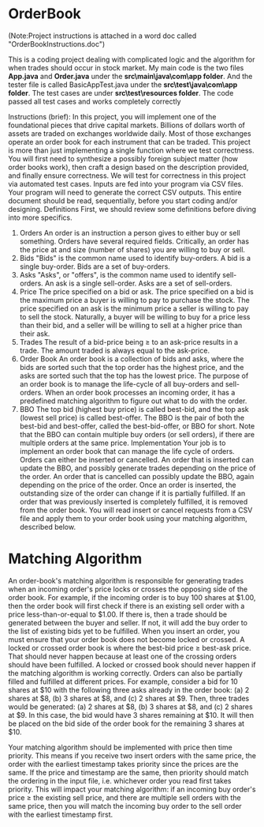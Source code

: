 # OrderBook 
(Note:Project instructions is attached in a word doc called "OrderBookInstructions.doc")

This is a coding project dealing with complicated logic and the algorithm for when trades should occur in stock market.  My main code is the two files **App.java** and **Order.java** under the **src\main\java\com\app folder**.  And the tester file is called BasicAppTest.java under the **src\test\java\com\app folder**. The test cases are under **src\test\resources folder**.  The code passed all test cases and works completely correctly


Instructions (brief):
In this project, you will implement one of the foundational pieces that drive capital markets. Billions of dollars worth of assets are traded on exchanges worldwide daily. Most of those exchanges operate an order book for each instrument that can be traded.
This project is more than just implementing a single function where we test correctness. You will first need to synthesize a possibly foreign subject matter (how order books work), then craft a design based on the description provided, and finally ensure correctness.
We will test for correctness in this project via automated test cases. Inputs are fed into your program via CSV files. Your program will need to generate the correct CSV outputs.
This entire document should be read, sequentially, before you start coding and/or designing.
Definitions
First, we should review some definitions before diving into more specifics.
1.	Orders
An order is an instruction a person gives to either buy or sell something. Orders have several required fields. Critically, an order has the price at and size (number of shares) you are willing to buy or sell.
2.	Bids
"Bids" is the common name used to identify buy-orders. A bid is a single buy-order. Bids are a set of buy-orders.
3.	Asks
"Asks", or "offers", is the common name used to identify sell-orders. An ask is a single sell-order. Asks are a set of sell-orders.
4.	Price
The price specified on a bid or ask. The price specified on a bid is the maximum price a buyer is willing to pay to purchase the stock. The price specified on an ask is the minimum price a seller is willing to pay to sell the stock. Naturally, a buyer will be willing to buy for a price less than their bid, and a seller will be willing to sell at a higher price than their ask.
5.	Trades
The result of a bid-price being ≥ to an ask-price results in a trade. The amount traded is always equal to the ask-price.
6.	Order Book
An order book is a collection of bids and asks, where the bids are sorted such that the top order has the highest price, and the asks are sorted such that the top has the lowest price. The purpose of an order book is to manage the life-cycle of all buy-orders and sell-orders. When an order book processes an incoming order, it has a predefined matching algorithm to figure out what to do with the order.
7.	BBO
The top bid (highest buy price) is called best-bid, and the top ask (lowest sell price) is called best-offer. The BBO is the pair of both the best-bid and best-offer, called the best-bid-offer, or BBO for short. Note that the BBO can contain multiple buy orders (or sell orders), if there are multiple orders at the same price.
Implementation
Your job is to implement an order book that can manage the life cycle of orders. Orders can either be inserted or cancelled. An order that is inserted can update the BBO, and possibly generate trades depending on the price of the order. An order that is cancelled can possibly update the BBO, again depending on the price of the order. Once an order is inserted, the outstanding size of the order can change if it is partially fulfilled. If an order that was previously inserted is completely fulfilled, it is removed from the order book.
You will read insert or cancel requests from a CSV file and apply them to your order book using your matching algorithm, described below.

# Matching Algorithm
An order-book's matching algorithm is responsible for generating trades when an incoming order's price locks or crosses the opposing side of the order book. For example, if the incoming order is to buy 100 shares at $1.00, then the order book will first check if there is an existing sell order with a price less-than-or-equal to $1.00. If there is, then a trade should be generated between the buyer and seller. If not, it will add the buy order to the list of existing bids yet to be fulfilled. When you insert an order, you must ensure that your order book does not become locked or crossed. A locked or crossed order book is where the best-bid price ≥ best-ask price. That should never happen because at least one of the crossing orders should have been fulfilled. A locked or crossed book should never happen if the matching algorithm is working correctly.
Orders can also be partially filled and fulfilled at different prices. For example, consider a bid for 10 shares at $10 with the following three asks already in the order book: (a) 2 shares at $8, (b) 3 shares at $8, and (c) 2 shares at $9. Then, three trades would be generated: (a) 2 shares at $8, (b) 3 shares at $8, and (c) 2 shares at $9. In this case, the bid would have 3 shares remaining at $10. It will then be placed on the bid side of the order book for the remaining 3 shares at $10.

Your matching algorithm should be implemented with price then time priority. This means if you receive two insert orders with the same price, the order with the earliest timestamp takes priority since the prices are the same. If the price and timestamp are the same, then priority should match the ordering in the input file, i.e. whichever order you read first takes priority. This will impact your matching algorithm: if an incoming buy order's price ≥ the existing sell price, and there are multiple sell orders with the same price, then you will match the incoming buy order to the sell order with the earliest timestamp first.
